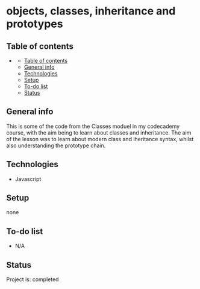 # objects, classes, inheritance and prototypes

## Table of contents

- [](#)
  - [Table of contents](#table-of-contents)
  - [General info](#general-info)
  - [Technologies](#technologies)
  - [Setup](#setup)
  - [To-do list](#to-do-list)
  - [Status](#status)

## General info

This is some of the code from the Classes moduel in my codecademy course, with the aim being to learn about classes and inheritance. The aim of the lesson was to learn about modern class and iheritance syntax, whilst also understanding the prototype chain.

## Technologies

- Javascript

## Setup

none

## To-do list

- N/A

## Status

Project is: completed
